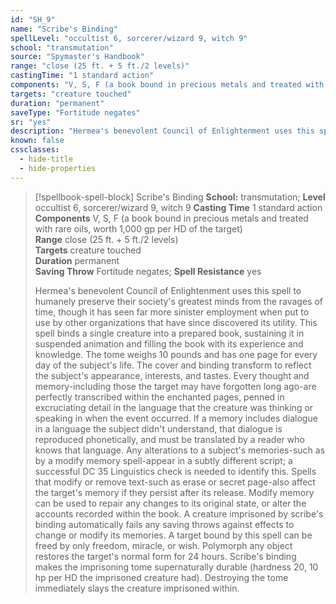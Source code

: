 ```yaml
---
id: "SH_9"
name: "Scribe's Binding"
spellLevel: "occultist 6, sorcerer/wizard 9, witch 9"
school: "transmutation"
source: "Spymaster's Handbook"
range: "close (25 ft. + 5 ft./2 levels)"
castingTime: "1 standard action"
components: "V, S, F (a book bound in precious metals and treated with rare oils, worth 1,000 gp per HD of the target)"
targets: "creature touched"
duration: "permanent"
saveType: "Fortitude negates"
sr: "yes"
description: "Hermea's benevolent Council of Enlightenment uses this spell to humanely preserve their society's greatest minds from the ravages of time, though it has seen far more sinister employment when put to use by other organizations that have since discovered its utility. This spell binds a single creature into a prepared book, sustaining it in suspended animation and filling the book with its experience and knowledge. The tome weighs 10 pounds and has one page for every day of the subject's life. The cover and binding transform to reflect the subject's appearance, interests, and tastes. Every thought and memory-including those the target may have forgotten long ago-are perfectly transcribed within the enchanted pages, penned in excruciating detail in the language that the creature was thinking or speaking in when the event occurred. If a memory includes dialogue in a language the subject didn't understand, that dialogue is reproduced phonetically, and must be translated by a reader who knows that language. Any alterations to a subject's memories-such as by a modify memory spell-appear in a subtly different script; a successful DC 35 Linguistics check is needed to identify this.  Spells that modify or remove text-such as erase or secret page-also affect the target's memory if they persist after its release. Modify memory can be used to repair any changes to its original state, or alter the accounts recorded within the book. A creature imprisoned by scribe's binding automatically fails any saving throws against effects to change or modify its memories.  A target bound by this spell can be freed by only freedom, miracle, or wish. Polymorph any object restores the target's normal form for 24 hours. Scribe's binding makes the imprisoning tome supernaturally durable (hardness 20, 10 hp per HD the imprisoned creature had). Destroying the tome immediately slays the creature imprisoned within."
known: false
cssclasses:
  - hide-title
  - hide-properties
---
```


> [!spellbook-spell-block] Scribe's Binding
> **School:** transmutation; **Level** occultist 6, sorcerer/wizard 9, witch 9
> **Casting Time** 1 standard action  
> **Components** V, S, F (a book bound in precious metals and treated with rare oils, worth 1,000 gp per HD of the target)  
> **Range** close (25 ft. + 5 ft./2 levels)  
> **Targets** creature touched  
> **Duration** permanent  
> **Saving Throw** Fortitude negates; **Spell Resistance** yes
> 
> Hermea's benevolent Council of Enlightenment uses this spell to humanely preserve their society's greatest minds from the ravages of time, though it has seen far more sinister employment when put to use by other organizations that have since discovered its utility. This spell binds a single creature into a prepared book, sustaining it in suspended animation and filling the book with its experience and knowledge. The tome weighs 10 pounds and has one page for every day of the subject's life. The cover and binding transform to reflect the subject's appearance, interests, and tastes. Every thought and memory-including those the target may have forgotten long ago-are perfectly transcribed within the enchanted pages, penned in excruciating detail in the language that the creature was thinking or speaking in when the event occurred. If a memory includes dialogue in a language the subject didn't understand, that dialogue is reproduced phonetically, and must be translated by a reader who knows that language. Any alterations to a subject's memories-such as by a modify memory spell-appear in a subtly different script; a successful DC 35 Linguistics check is needed to identify this.  Spells that modify or remove text-such as erase or secret page-also affect the target's memory if they persist after its release. Modify memory can be used to repair any changes to its original state, or alter the accounts recorded within the book. A creature imprisoned by scribe's binding automatically fails any saving throws against effects to change or modify its memories.  A target bound by this spell can be freed by only freedom, miracle, or wish. Polymorph any object restores the target's normal form for 24 hours. Scribe's binding makes the imprisoning tome supernaturally durable (hardness 20, 10 hp per HD the imprisoned creature had). Destroying the tome immediately slays the creature imprisoned within.